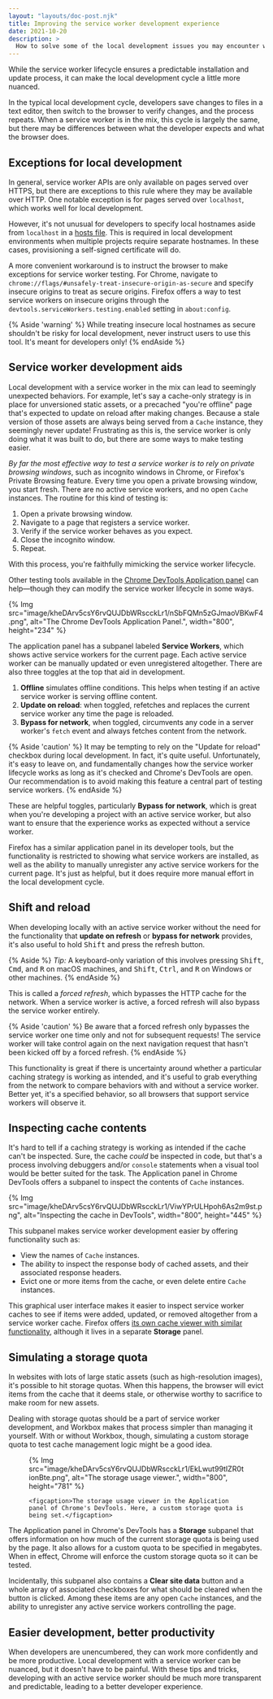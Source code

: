 ```yaml
---
layout: "layouts/doc-post.njk"
title: Improving the service worker development experience
date: 2021-10-20
description: >
  How to solve some of the local development issues you may encounter when using service workers.
---
```


While the service worker lifecycle ensures a predictable installation and update process, 
it can make the local development cycle a little more nuanced.

In the typical local development cycle, developers save changes to files in a text editor, 
then switch to the browser to verify changes, and the process repeats. 
When a service worker is in the mix, this cycle is largely the same, 
but there may be differences between what the developer expects and what the browser does.

## Exceptions for local development

In general, service worker APIs are only available on pages served over HTTPS, 
but there are exceptions to this rule where they may be available over HTTP. 
One notable exception is for pages served over `localhost`, which works well for local development.

However, it's not unusual for developers to specify local hostnames aside from `localhost` in a 
[hosts file](https://en.wikipedia.org/wiki/Hosts_(file)). 
This is required in local development environments when multiple projects require separate hostnames. 
In these cases, provisioning a self-signed certificate will do.

A more convenient workaround is to instruct the browser to make exceptions for service worker testing. 
For Chrome, navigate to `chrome://flags/#unsafely-treat-insecure-origin-as-secure` 
and specify insecure origins to treat as secure origins. 
Firefox offers a way to test service workers on insecure origins through the `devtools.serviceWorkers.testing.enabled` setting in `about:config`.

{% Aside 'warning' %}
While treating insecure local hostnames as secure shouldn't be risky for local development, 
never instruct users to use this tool. It's meant for developers only!
{% endAside %}

## Service worker development aids

Local development with a service worker in the mix can lead to seemingly unexpected behaviors. 
For example, let's say a cache-only strategy is in place for unversioned static assets, or a precached "you're offline" page that's expected to update on reload after making changes. 
Because a stale version of those assets are always being served from a `Cache` instance, 
they seemingly never update! 
Frustrating as this is, the service worker is only doing what it was built to do, 
but there are some ways to make testing easier.

*By far the most effective way to test a service worker is to rely on private browsing windows*, such as incognito windows in Chrome, 
or Firefox's Private Browsing feature. 
Every time you open a private browsing window, you start fresh. 
There are no active service workers, and no open `Cache` instances. The routine for this kind of testing is:

1. Open a private browsing window.
2. Navigate to a page that registers a service worker.
3. Verify if the service worker behaves as you expect.
4. Close the incognito window.
5. Repeat.

With this process, you're faithfully mimicking the service worker lifecycle.

Other testing tools available in the [Chrome DevTools Application panel](/docs/devtools/progressive-web-apps/) 
can help&mdash;though they can modify the service worker lifecycle in some ways.

{% Img src="image/kheDArv5csY6rvQUJDbWRscckLr1/nSbFQMn5zGJmaoVBKwF4.png", alt="The Chrome DevTools Application Panel.", width="800", height="234" %}

The application panel has a subpanel labeled **Service Workers**, 
which shows active service workers for the current page. 
Each active service worker can be manually updated or even unregistered altogether. 
There are also three toggles at the top that aid in development.

1. **Offline** simulates offline conditions. This helps when testing if an active service worker is serving offline content.
2. **Update on reload**: when toggled, refetches and replaces the current service worker any time the page is reloaded.
3. **Bypass for network**, when toggled, circumvents any code in a server worker's `fetch` event and always fetches content from the network.

{% Aside 'caution' %}
It may be tempting to rely on the "Update for reload" checkbox during local development. 
In fact, it's quite useful. 
Unfortunately, it's easy to leave on, and fundamentally changes how the service worker lifecycle works as long as it's checked and Chrome's DevTools are open. 
Our recommendation is to avoid making this feature a central part of testing service workers.
{% endAside %}

These are helpful toggles, particularly **Bypass for network**, 
which is great when you're developing a project with an active service worker, 
but also want to ensure that the experience works as expected without a service worker.

Firefox has a similar application panel in its developer tools, 
but the functionality is restricted to showing what service workers are installed, 
as well as the ability to manually unregister any active service workers for the current page. 
It's just as helpful, but it does require more manual effort in the local development cycle.

## Shift and reload

When developing locally with an active service worker without the need for the functionality that **update on refresh** or **bypass for network** provides, it's also useful to hold <kbd>Shift</kbd> and press the refresh button.

{% Aside %}
*Tip:* A keyboard-only variation of this involves pressing 
<kbd>Shift</kbd>, <kbd>Cmd</kbd>, and <kbd>R</kbd> on macOS machines, and <kbd>Shift</kbd>, <kbd>Ctrl</kbd>, and <kbd>R</kbd> on Windows or other machines.
{% endAside %}

This is called a _forced refresh_, which bypasses the HTTP cache for the network. 
When a service worker is active, a forced refresh will also bypass the service worker entirely.

{% Aside 'caution' %}
Be aware that a forced refresh only bypasses the service worker one time only and not for subsequent requests! 
The service worker will take control again on the next navigation request that hasn't been kicked off by a forced refresh.
{% endAside %}

This functionality is great if there is uncertainty around whether a particular caching strategy is working as intended, 
and it's useful to grab everything from the network to compare behaviors with and without a service worker. 
Better yet, it's a specified behavior, so all browsers that support service workers will observe it.

## Inspecting cache contents

It's hard to tell if a caching strategy is working as intended if the cache can't be inspected. 
Sure, the cache _could_ be inspected in code, 
but that's a process involving debuggers and/or `console` statements when a visual tool would be better suited for the task. 
The Application panel in Chrome DevTools offers a subpanel to inspect the contents of `Cache` instances.

{% Img src="image/kheDArv5csY6rvQUJDbWRscckLr1/ViwYPrULHpoh6As2m9st.png", alt="Inspecting the cache in DevTools", width="800", height="445" %}

This subpanel makes service worker development easier by offering functionality such as:

- View the names of `Cache` instances.
- The ability to inspect the response body of cached assets, and their associated response headers.
- Evict one or more items from the cache, or even delete entire `Cache` instances.

This graphical user interface makes it easier to inspect service worker caches to see if items were added, updated, or removed altogether from a service worker cache. Firefox offers [its own cache viewer with similar functionality](https://developer.mozilla.org/docs/Tools/Storage_Inspector), although it lives in a separate **Storage** panel.

## Simulating a storage quota

In websites with lots of large static assets (such as high-resolution images), 
it's possible to hit storage quotas. When this happens, 
the browser will evict items from the cache that it deems stale, or otherwise worthy to sacrifice to make room for new assets.

Dealing with storage quotas should be a part of service worker development, 
and Workbox makes that process simpler than managing it yourself. 
With or without Workbox, though, simulating a custom storage quota to test cache management logic might be a good idea.

<figure>
    {% Img src="image/kheDArv5csY6rvQUJDbWRscckLr1/EkLwut99tIZR0tionBte.png", alt="The storage usage viewer.", width="800", height="781" %}

    <figcaption>The storage usage viewer in the Application panel of Chrome's DevTools. Here, a custom storage quota is being set.</figcaption>
</figure>

The Application panel in Chrome's DevTools has a **Storage** subpanel that offers information on how much of the current storage quota is being used by the page. 
It also allows for a custom quota to be specified in megabytes. 
When in effect, Chrome will enforce the custom storage quota so it can be tested.

Incidentally, this subpanel also contains a **Clear site data** button and a whole array of associated checkboxes for what should be cleared when the button is clicked. 
Among these items are any open `Cache` instances, and the ability to unregister any active service workers controlling the page.

## Easier development, better productivity

When developers are unencumbered, they can work more confidently and be more productive. 
Local development with a service worker can be nuanced, but it doesn't have to be painful. 
With these tips and tricks, developing with an active service worker should be much more transparent and predictable, 
leading to a better developer experience.
